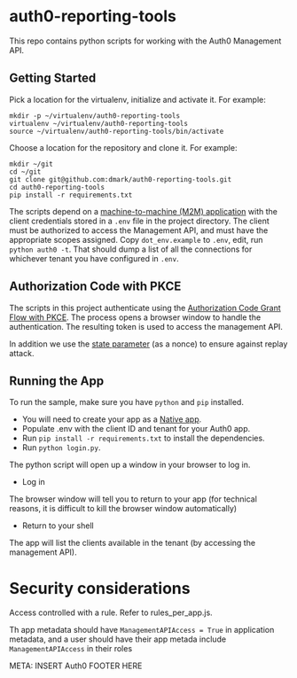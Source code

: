# auth0-reporting-tools

This repo contains python scripts for working with the Auth0 Management API.

## Getting Started

Pick a location for the virtualenv, initialize and activate it. For
example:

```shell
mkdir -p ~/virtualenv/auth0-reporting-tools
virtualenv ~/virtualenv/auth0-reporting-tools
source ~/virtualenv/auth0-reporting-tools/bin/activate
```

Choose a location for the repository and clone it. For example:

```shell
mkdir ~/git
cd ~/git
git clone git@github.com:dmark/auth0-reporting-tools.git
cd auth0-reporting-tools
pip install -r requirements.txt
```

The scripts depend on a [machine-to-machine (M2M)
application](https://auth0.com/docs/api/management/v2/create-m2m-app)
with the client credentials stored in a `.env` file in the project directory.
The client must be authorized to access the Management API, and must have the
appropriate scopes assigned.  Copy `dot_env.example` to `.env`, edit, run
`python auth0 -t`. That should dump a list of all the connections for whichever
tenant you have configured in `.env`.

## Authorization Code with PKCE

The scripts in this project authenticate using the [Authorization Code
Grant Flow with PKCE](https://auth0.com/docs/api-auth/tutorials/authorization-code-grant-pkce).
The process opens a browser window to handle the authentication. The
resulting token is used to access the management API.

In addition we use the [state parameter](https://auth0.com/docs/protocols/oauth2/oauth-state)
(as a nonce) to ensure against replay attack.

## Running the App

To run the sample, make sure you have `python` and `pip` installed.

* You will need to create your app as a [Native app](https://auth0.com/docs/applications/guides/register-native-app).
* Populate .env with the client ID and tenant for your Auth0 app.
* Run `pip install -r requirements.txt` to install the dependencies.
* Run `python login.py`.

The python script will open up a window in your browser to log in.
* Log in

The browser window will tell you to return to your app (for technical
reasons, it is difficult to kill the browser window automatically)

* Return to your shell

The app will list the clients available in the tenant (by accessing
the management API).

# Security considerations

Access controlled with a rule. Refer to rules_per_app.js.

Th app metadata should have `ManagementAPIAccess = True` in application
metadata, and a user should have their app metada include
`ManagementAPIAccess` in their roles

META: INSERT Auth0 FOOTER HERE